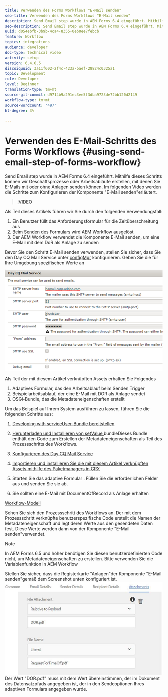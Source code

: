 ```yaml
---
title: Verwenden des Forms Workflows "E-Mail senden"
seo-title: Verwenden des Forms Workflows "E-Mail senden"
description: Send Email step wurde in AEM Forms 6.4 eingeführt. Mithilfe dieses Schritts können wir Geschäftsprozesse oder Arbeitsabläufe erstellen, mit denen Sie E-Mails mit oder ohne Anlagen senden können. Im folgenden Video werden die Schritte zum Konfigurieren der Komponente "E-Mail senden"erläutert
seo-description: Send Email step wurde in AEM Forms 6.4 eingeführt. Mithilfe dieses Schritts können wir Geschäftsprozesse oder Arbeitsabläufe erstellen, mit denen Sie E-Mails mit oder ohne Anlagen senden können. Im folgenden Video werden die Schritte zum Konfigurieren der Komponente "E-Mail senden"erläutert
uuid: d054ebfb-3b9b-4ca4-8355-0eb0ee7febcb
feature: Workflow
topics: integrations
audience: developer
doc-type: technical video
activity: setup
version: 6.4,6.5
discoiquuid: 3a11f602-2f4c-423a-baef-28824c0325a1
topic: Development
role: Developer
level: Beginner
translation-type: tm+mt
source-git-commit: d9714b9a291ec3ee5f3dba9723de72bb120d2149
workflow-type: tm+mt
source-wordcount: '497'
ht-degree: 3%

---
```



# Verwenden des E-Mail-Schritts des Forms Workflows {#using-send-email-step-of-forms-workflow}

Send Email step wurde in AEM Forms 6.4 eingeführt. Mithilfe dieses Schritts können wir Geschäftsprozesse oder Arbeitsabläufe erstellen, mit denen Sie E-Mails mit oder ohne Anlagen senden können. Im folgenden Video werden die Schritte zum Konfigurieren der Komponente &quot;E-Mail senden&quot;erläutert.

>[!VIDEO](https://video.tv.adobe.com/v/21499/?quality=9&learn=on)

Als Teil dieses Artikels führen wir Sie durch den folgenden Verwendungsfall:

1. Ein Benutzer füllt das Anforderungsformular für die Zeitüberschreitung aus
1. Beim Senden des Formulars wird AEM Workflow ausgelöst
1. Der AEM Workflow verwendet die Komponente E-Mail senden, um eine E-Mail mit dem DoR als Anlage zu senden

Bevor Sie den Schritt E-Mail senden verwenden, stellen Sie sicher, dass Sie den Day CQ Mail Service unter [configMgr](http://localhost:4502/system/console/configMgr) konfigurieren. Geben Sie die für Ihre Umgebung spezifischen Werte an

![Konfigurieren des Day CQ Mail Service](assets/mailservice.png)

Als Teil der mit diesem Artikel verknüpften Assets erhalten Sie Folgendes

1. Adaptives Formular, das den Arbeitsablauf beim Senden Trigger
1. Beispielarbeitsablauf, der eine E-Mail mit DOR als Anlage sendet
1. OSGi-Bundle, das die Metadateneigenschaften erstellt

Um das Beispiel auf Ihrem System ausführen zu lassen, führen Sie die folgenden Schritte aus:

1. [Developing with serviceUser-Bundle bereitstellen](/help/forms/assets/common-osgi-bundles/DevelopingWithServiceUser.jar)

1. [Herunterladen und Installieren von setValue ](/help/forms/assets/common-osgi-bundles/SetValueApp.core-1.0-SNAPSHOT.jar)bundleDieses Bundle enthält den Code zum Erstellen der Metadateneigenschaften als Teil des Prozessschritts des Workflows.
1. [Konfigurieren des Day CQ Mail Service](https://helpx.adobe.com/experience-manager/6-5/sites/administering/using/notification.html)
1. [Importieren und installieren Sie die mit diesem Artikel verknüpften Assets mithilfe des Paketmanagers in CRX](assets/emaildoraemformskt.zip)
1. Starten Sie das adaptive Formular [](http://localhost:4502/content/dam/formsanddocuments/helpx/timeoffrequestform/jcr:content?wcmmode=disabled). Füllen Sie die erforderlichen Felder aus und senden Sie sie ab.
1. Sie sollten eine E-Mail mit DocumentOfRecord als Anlage erhalten

[Workflow-Modell](http://localhost:4502/editor.html/conf/global/settings/workflow/models/emaildor.html)

Sehen Sie sich den Prozessschritt des Workflows an. Der mit dem Prozessschritt verknüpfte benutzerspezifische Code erstellt die Namen der Metadateneigenschaft und legt deren Werte aus den gesendeten Daten fest. Diese Werte werden dann von der Komponente &quot;E-Mail senden&quot;verwendet.

>[!NOTE]
>
>In AEM Forms 6.5 und höher benötigen Sie diesen benutzerdefinierten Code nicht, um Metadateneigenschaften zu erstellen. Bitte verwenden Sie die Variablenfunktion in AEM Workflow

Stellen Sie sicher, dass die Registerkarte &quot;Anlagen&quot;der Komponente &quot;E-Mail senden&quot;gemäß dem Screenshot unten konfiguriert ist.
![Registerkarte &quot;E-Mail-Anhang senden&quot;](assets/sendemailcomponentconfigure.jpg)Der Wert &quot;DOR.pdf&quot; muss mit dem Wert übereinstimmen, der im Dokument des Datensatzpfads angegeben ist, der in den Sendeoptionen Ihres adaptiven Formulars angegeben wurde.

